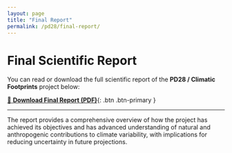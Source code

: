 ```yaml
---
layout: page
title: "Final Report"
permalink: /pd28/final-report/
---
```


# Final Scientific Report

You can read or download the full scientific report of the **PD28 / Climatic Footprints** project below:

[📄 **Download Final Report (PDF)**](/files/Final_report_CLIMATICFOOTPRINTS_Vaideanu_2024.pdf){: .btn .btn-primary }

---


The report provides a comprehensive overview of how the project has achieved its objectives and has advanced understanding of natural and anthropogenic contributions to climate variability, with implications for reducing uncertainty in future projections.

